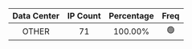 | Data Center | IP Count | Percentage | Freq |
|:------------:|:--------:|:-----------:|:-----:|
| OTHER | 71 | 100.00% | 🟢 |